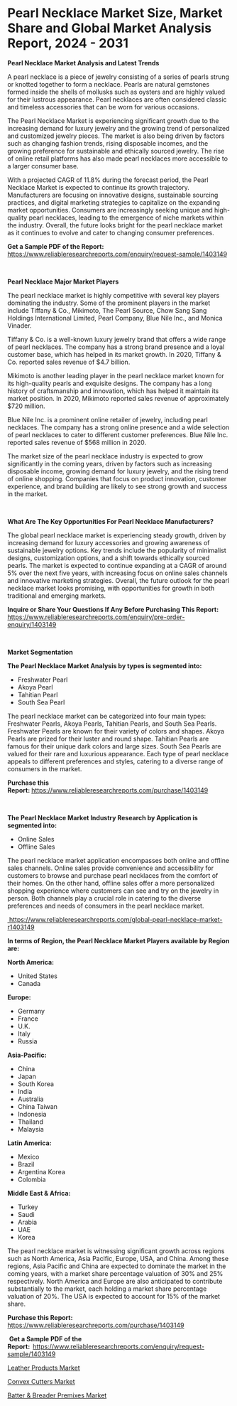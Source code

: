 <p><h1>Pearl Necklace Market Size, Market Share and Global Market Analysis Report, 2024 - 2031</h1></p><p><strong>Pearl Necklace Market Analysis and Latest Trends</strong></p>
<p><p>A pearl necklace is a piece of jewelry consisting of a series of pearls strung or knotted together to form a necklace. Pearls are natural gemstones formed inside the shells of mollusks such as oysters and are highly valued for their lustrous appearance. Pearl necklaces are often considered classic and timeless accessories that can be worn for various occasions.</p><p>The Pearl Necklace Market is experiencing significant growth due to the increasing demand for luxury jewelry and the growing trend of personalized and customized jewelry pieces. The market is also being driven by factors such as changing fashion trends, rising disposable incomes, and the growing preference for sustainable and ethically sourced jewelry. The rise of online retail platforms has also made pearl necklaces more accessible to a larger consumer base.</p><p>With a projected CAGR of 11.8% during the forecast period, the Pearl Necklace Market is expected to continue its growth trajectory. Manufacturers are focusing on innovative designs, sustainable sourcing practices, and digital marketing strategies to capitalize on the expanding market opportunities. Consumers are increasingly seeking unique and high-quality pearl necklaces, leading to the emergence of niche markets within the industry. Overall, the future looks bright for the pearl necklace market as it continues to evolve and cater to changing consumer preferences.</p></p>
<p><strong>Get a Sample PDF of the Report:&nbsp;</strong> <a href="https://www.reliableresearchreports.com/enquiry/request-sample/1403149">https://www.reliableresearchreports.com/enquiry/request-sample/1403149</a></p>
<p>&nbsp;</p>
<p><strong>Pearl Necklace Major Market Players</strong></p>
<p><p>The pearl necklace market is highly competitive with several key players dominating the industry. Some of the prominent players in the market include Tiffany & Co., Mikimoto, The Pearl Source, Chow Sang Sang Holdings International Limited, Pearl Company, Blue Nile Inc., and Monica Vinader.</p><p>Tiffany & Co. is a well-known luxury jewelry brand that offers a wide range of pearl necklaces. The company has a strong brand presence and a loyal customer base, which has helped in its market growth. In 2020, Tiffany & Co. reported sales revenue of $4.7 billion.</p><p>Mikimoto is another leading player in the pearl necklace market known for its high-quality pearls and exquisite designs. The company has a long history of craftsmanship and innovation, which has helped it maintain its market position. In 2020, Mikimoto reported sales revenue of approximately $720 million.</p><p>Blue Nile Inc. is a prominent online retailer of jewelry, including pearl necklaces. The company has a strong online presence and a wide selection of pearl necklaces to cater to different customer preferences. Blue Nile Inc. reported sales revenue of $568 million in 2020.</p><p>The market size of the pearl necklace industry is expected to grow significantly in the coming years, driven by factors such as increasing disposable income, growing demand for luxury jewelry, and the rising trend of online shopping. Companies that focus on product innovation, customer experience, and brand building are likely to see strong growth and success in the market.</p></p>
<p>&nbsp;</p>
<p><strong>What Are The Key Opportunities For Pearl Necklace Manufacturers?</strong></p>
<p><p>The global pearl necklace market is experiencing steady growth, driven by increasing demand for luxury accessories and growing awareness of sustainable jewelry options. Key trends include the popularity of minimalist designs, customization options, and a shift towards ethically sourced pearls. The market is expected to continue expanding at a CAGR of around 5% over the next five years, with increasing focus on online sales channels and innovative marketing strategies. Overall, the future outlook for the pearl necklace market looks promising, with opportunities for growth in both traditional and emerging markets.</p></p>
<p><strong>Inquire or Share Your Questions If Any Before Purchasing This Report:</strong> <a href="https://www.reliableresearchreports.com/enquiry/pre-order-enquiry/1403149">https://www.reliableresearchreports.com/enquiry/pre-order-enquiry/1403149</a></p>
<p>&nbsp;</p>
<p><strong>Market Segmentation</strong></p>
<p><strong>The Pearl Necklace Market Analysis by types is segmented into:</strong></p>
<p><ul><li>Freshwater Pearl</li><li>Akoya Pearl</li><li>Tahitian Pearl</li><li>South Sea Pearl</li></ul></p>
<p><p>The pearl necklace market can be categorized into four main types: Freshwater Pearls, Akoya Pearls, Tahitian Pearls, and South Sea Pearls. Freshwater Pearls are known for their variety of colors and shapes. Akoya Pearls are prized for their luster and round shape. Tahitian Pearls are famous for their unique dark colors and large sizes. South Sea Pearls are valued for their rare and luxurious appearance. Each type of pearl necklace appeals to different preferences and styles, catering to a diverse range of consumers in the market.</p></p>
<p><strong>Purchase this Report:&nbsp;</strong><a href="https://www.reliableresearchreports.com/purchase/1403149">https://www.reliableresearchreports.com/purchase/1403149</a></p>
<p>&nbsp;</p>
<p><strong>The Pearl Necklace Market Industry Research by Application is segmented into:</strong></p>
<p><ul><li>Online Sales</li><li>Offline Sales</li></ul></p>
<p><p>The pearl necklace market application encompasses both online and offline sales channels. Online sales provide convenience and accessibility for customers to browse and purchase pearl necklaces from the comfort of their homes. On the other hand, offline sales offer a more personalized shopping experience where customers can see and try on the jewelry in person. Both channels play a crucial role in catering to the diverse preferences and needs of consumers in the pearl necklace market.</p></p>
<p><a href="https://www.reliableresearchreports.com/global-pearl-necklace-market-r1403149">&nbsp;https://www.reliableresearchreports.com/global-pearl-necklace-market-r1403149</a></p>
<p><strong>In terms of Region, the Pearl Necklace Market Players available by Region are:</strong></p>
<p>
    <p> <strong> North America: </strong>
        <ul>
            <li>United States</li>
            <li>Canada</li>
        </ul>
        </p> 
    <p> <strong> Europe: </strong>
        <ul>
            <li>Germany</li>
            <li>France</li>
            <li>U.K.</li>
            <li>Italy</li>
            <li>Russia</li>
        </ul>
        </p> 
    <p> <strong> Asia-Pacific: </strong>
        <ul>
            <li>China</li>
            <li>Japan</li>
            <li>South Korea</li>
            <li>India</li>
            <li>Australia</li>
            <li>China Taiwan</li>
            <li>Indonesia</li>
            <li>Thailand</li>
            <li>Malaysia</li>
        </ul>
        </p> 
    <p> <strong> Latin America: </strong>
        <ul>
            <li>Mexico</li>
            <li>Brazil</li>
            <li>Argentina Korea</li>
            <li>Colombia</li>
        </ul>
        </p> 
    <p> <strong> Middle East & Africa: </strong>
        <ul>
            <li>Turkey</li>
            <li>Saudi</li>
            <li>Arabia</li>
            <li>UAE</li>
            <li>Korea</li>
        </ul>
    </p>
    </p>
<p><p>The pearl necklace market is witnessing significant growth across regions such as North America, Asia Pacific, Europe, USA, and China. Among these regions, Asia Pacific and China are expected to dominate the market in the coming years, with a market share percentage valuation of 30% and 25% respectively. North America and Europe are also anticipated to contribute substantially to the market, each holding a market share percentage valuation of 20%. The USA is expected to account for 15% of the market share.</p></p>
<p><strong>Purchase this Report: </strong><a href="https://www.reliableresearchreports.com/purchase/1403149">https://www.reliableresearchreports.com/purchase/1403149</a></p>
<p>&nbsp;<strong>Get a Sample PDF of the Report:&nbsp;&nbsp;</strong><a href="https://www.reliableresearchreports.com/enquiry/request-sample/1403149">https://www.reliableresearchreports.com/enquiry/request-sample/1403149</a></p>
<p><strong></strong></p>
<p><p><a href="https://medium.com/@joshdavis1955/leather-products-market-share-and-new-trends-analysis-by-its-type-application-end-use-and-72d8a58717ae">Leather Products Market</a></p><p><a href="https://medium.com/@soloncarter54/convex-cutters-market-size-share-trends-analysis-report-by-end-use-industrial-797265f7e2d6">Convex Cutters Market</a></p><p><a href="https://medium.com/@billyrice626/emerging-trends-in-batter-breader-premixes-market-global-outlook-and-future-prospects-from-2024-7073397ecbdc">Batter & Breader Premixes Market</a></p></p>